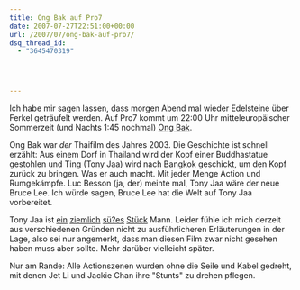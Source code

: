 ```yaml
---
title: Ong Bak auf Pro7
date: 2007-07-27T22:51:00+00:00
url: /2007/07/ong-bak-auf-pro7/
dsq_thread_id:
  - "3645470319"




---
```

Ich habe mir sagen lassen, dass morgen Abend mal wieder Edelsteine über Ferkel geträufelt werden. Auf Pro7 kommt um 22:00 Uhr mitteleuropäischer Sommerzeit (und Nachts 1:45 nochmal) [Ong Bak][1].

Ong Bak war _der_ Thaifilm des Jahres 2003. Die Geschichte ist schnell erzählt: Aus einem Dorf in Thailand wird der Kopf einer Buddhastatue gestohlen und Ting (Tony Jaa) wird nach Bangkok geschickt, um den Kopf zurück zu bringen. Was er auch macht. Mit jeder Menge Action und Rumgekämpfe. Luc Besson (ja, der) meinte mal, Tony Jaa wäre der neue Bruce Lee. Ich würde sagen, Bruce Lee hat die Welt auf Tony Jaa vorbereitet.

Tony Jaa ist [ein][2] [ziemlich][3] [sü?es][4] [Stück][5] Mann. Leider fühle ich mich derzeit aus verschiedenen Gründen nicht zu ausführlicheren Erläuterungen in der Lage, also sei nur angemerkt, dass man diesen Film zwar nicht gesehen haben muss aber sollte. Mehr darüber vielleicht später.

Nur am Rande: Alle Actionszenen wurden ohne die Seile und Kabel gedreht, mit denen Jet Li und Jackie Chan ihre "Stunts" zu drehen pflegen.

 [1]: http://imdb.com/title/tt0368909/
 [2]: http://images.google.com/images?q=Tony+Jaa
 [3]: http://www.tonyjaa.org/
 [4]: http://en.wikipedia.org/wiki/Tony_Jaa
 [5]: http://imdb.com/name/nm1388074/
